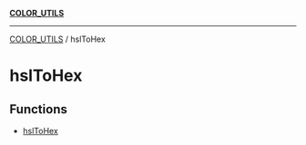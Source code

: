 [**COLOR_UTILS**](../README.md)

***

[COLOR_UTILS](../README.md) / hslToHex

# hslToHex

## Functions

- [hslToHex](functions/hslToHex.md)
